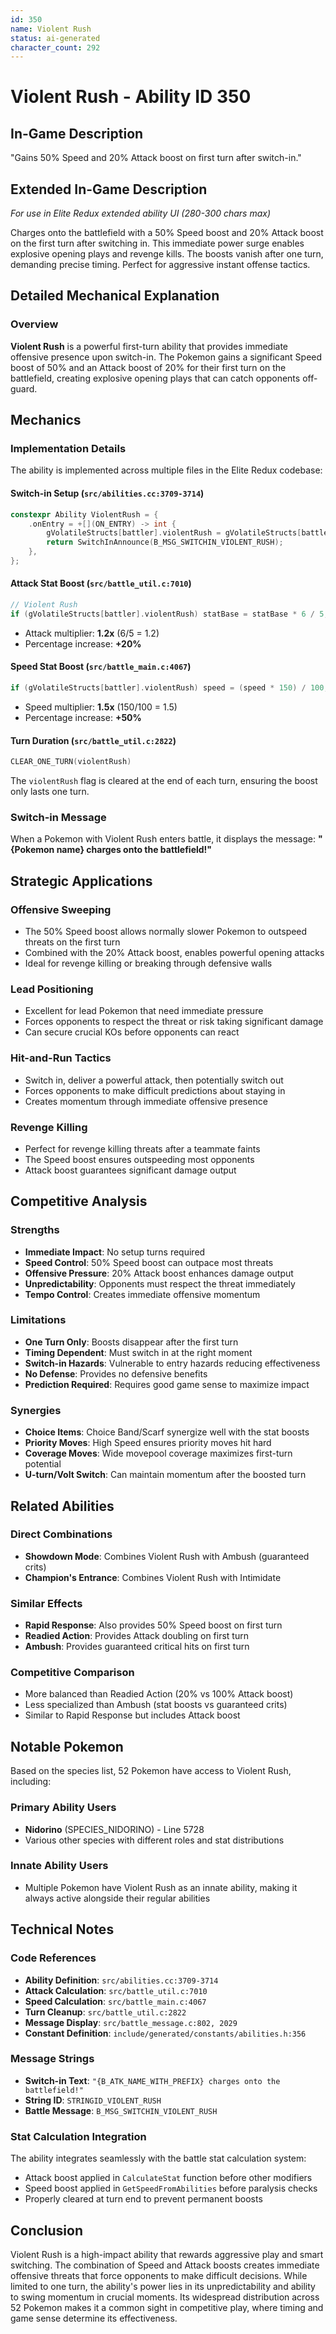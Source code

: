 ```yaml
---
id: 350
name: Violent Rush
status: ai-generated
character_count: 292
---
```


# Violent Rush - Ability ID 350

## In-Game Description
"Gains 50% Speed and 20% Attack boost on first turn after switch-in."

## Extended In-Game Description
*For use in Elite Redux extended ability UI (280-300 chars max)*

Charges onto the battlefield with a 50% Speed boost and 20% Attack boost on the first turn after switching in. This immediate power surge enables explosive opening plays and revenge kills. The boosts vanish after one turn, demanding precise timing. Perfect for aggressive instant offense tactics.

## Detailed Mechanical Explanation

### Overview

**Violent Rush** is a powerful first-turn ability that provides immediate offensive presence upon switch-in. The Pokemon gains a significant Speed boost of 50% and an Attack boost of 20% for their first turn on the battlefield, creating explosive opening plays that can catch opponents off-guard.

## Mechanics

### Implementation Details

The ability is implemented across multiple files in the Elite Redux codebase:

#### Switch-in Setup (`src/abilities.cc:3709-3714`)
```cpp
constexpr Ability ViolentRush = {
    .onEntry = +[](ON_ENTRY) -> int {
        gVolatileStructs[battler].violentRush = gVolatileStructs[battler].started.violentRush = TRUE;
        return SwitchInAnnounce(B_MSG_SWITCHIN_VIOLENT_RUSH);
    },
};
```

#### Attack Stat Boost (`src/battle_util.c:7010`)
```c
// Violent Rush
if (gVolatileStructs[battler].violentRush) statBase = statBase * 6 / 5;
```
- Attack multiplier: **1.2x** (6/5 = 1.2)
- Percentage increase: **+20%**

#### Speed Stat Boost (`src/battle_main.c:4067`)
```c
if (gVolatileStructs[battler].violentRush) speed = (speed * 150) / 100;
```
- Speed multiplier: **1.5x** (150/100 = 1.5)
- Percentage increase: **+50%**

#### Turn Duration (`src/battle_util.c:2822`)
```c
CLEAR_ONE_TURN(violentRush)
```
The `violentRush` flag is cleared at the end of each turn, ensuring the boost only lasts one turn.

### Switch-in Message

When a Pokemon with Violent Rush enters battle, it displays the message:
**"{Pokemon name} charges onto the battlefield!"**

## Strategic Applications

### Offensive Sweeping
- The 50% Speed boost allows normally slower Pokemon to outspeed threats on the first turn
- Combined with the 20% Attack boost, enables powerful opening attacks
- Ideal for revenge killing or breaking through defensive walls

### Lead Positioning
- Excellent for lead Pokemon that need immediate pressure
- Forces opponents to respect the threat or risk taking significant damage
- Can secure crucial KOs before opponents can react

### Hit-and-Run Tactics
- Switch in, deliver a powerful attack, then potentially switch out
- Forces opponents to make difficult predictions about staying in
- Creates momentum through immediate offensive presence

### Revenge Killing
- Perfect for revenge killing threats after a teammate faints
- The Speed boost ensures outspeeding most opponents
- Attack boost guarantees significant damage output

## Competitive Analysis

### Strengths
- **Immediate Impact**: No setup turns required
- **Speed Control**: 50% Speed boost can outpace most threats
- **Offensive Pressure**: 20% Attack boost enhances damage output
- **Unpredictability**: Opponents must respect the threat immediately
- **Tempo Control**: Creates immediate offensive momentum

### Limitations
- **One Turn Only**: Boosts disappear after the first turn
- **Timing Dependent**: Must switch in at the right moment
- **Switch-in Hazards**: Vulnerable to entry hazards reducing effectiveness
- **No Defense**: Provides no defensive benefits
- **Prediction Required**: Requires good game sense to maximize impact

### Synergies
- **Choice Items**: Choice Band/Scarf synergize well with the stat boosts
- **Priority Moves**: High Speed ensures priority moves hit hard
- **Coverage Moves**: Wide movepool coverage maximizes first-turn potential
- **U-turn/Volt Switch**: Can maintain momentum after the boosted turn

## Related Abilities

### Direct Combinations
- **Showdown Mode**: Combines Violent Rush with Ambush (guaranteed crits)
- **Champion's Entrance**: Combines Violent Rush with Intimidate

### Similar Effects
- **Rapid Response**: Also provides 50% Speed boost on first turn
- **Readied Action**: Provides Attack doubling on first turn
- **Ambush**: Provides guaranteed critical hits on first turn

### Competitive Comparison
- More balanced than Readied Action (20% vs 100% Attack boost)
- Less specialized than Ambush (stat boosts vs guaranteed crits)
- Similar to Rapid Response but includes Attack boost

## Notable Pokemon

Based on the species list, 52 Pokemon have access to Violent Rush, including:

### Primary Ability Users
- **Nidorino** (SPECIES_NIDORINO) - Line 5728
- Various other species with different roles and stat distributions

### Innate Ability Users
- Multiple Pokemon have Violent Rush as an innate ability, making it always active alongside their regular abilities

## Technical Notes

### Code References
- **Ability Definition**: `src/abilities.cc:3709-3714`
- **Attack Calculation**: `src/battle_util.c:7010`
- **Speed Calculation**: `src/battle_main.c:4067`
- **Turn Cleanup**: `src/battle_util.c:2822`
- **Message Display**: `src/battle_message.c:802, 2029`
- **Constant Definition**: `include/generated/constants/abilities.h:356`

### Message Strings
- **Switch-in Text**: `"{B_ATK_NAME_WITH_PREFIX} charges onto the battlefield!"`
- **String ID**: `STRINGID_VIOLENT_RUSH`
- **Battle Message**: `B_MSG_SWITCHIN_VIOLENT_RUSH`

### Stat Calculation Integration
The ability integrates seamlessly with the battle stat calculation system:
- Attack boost applied in `CalculateStat` function before other modifiers
- Speed boost applied in `GetSpeedFromAbilities` before paralysis checks
- Properly cleared at turn end to prevent permanent boosts


## Conclusion

Violent Rush is a high-impact ability that rewards aggressive play and smart switching. The combination of Speed and Attack boosts creates immediate offensive threats that force opponents to make difficult decisions. While limited to one turn, the ability's power lies in its unpredictability and ability to swing momentum in crucial moments. Its widespread distribution across 52 Pokemon makes it a common sight in competitive play, where timing and game sense determine its effectiveness.